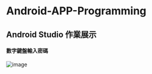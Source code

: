 # Android-APP-Programming

## Android Studio 作業展示

#### 數字鍵盤輸入密碼
![image](https://github.com/109021337/Android-APP-Programming/assets/80087148/a78544bd-a8cc-4ca1-8b11-b07bcceecd65)
